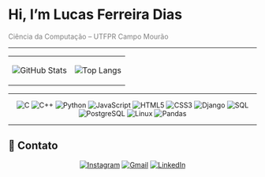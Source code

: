 # Hi, I’m Lucas Ferreira Dias

<span style="color:gray;">Ciência da Computação – UTFPR Campo Mourão</span>

---

<div align="center">

<table>
<tr>
<td>

![GitHub Stats](https://github-readme-stats.vercel.app/api?username=eq-lucas&show_icons=true&theme=dark&hide_border=true&title_color=D9D9D9&icon_color=FFFFFF&text_color=B0B0B0&bg_color=1F2022)

</td>
<td>

![Top Langs](https://github-readme-stats.vercel.app/api/top-langs/?username=eq-lucas&layout=compact&theme=dark&hide_border=true&title_color=D9D9D9&icon_color=FFFFFF&text_color=B0B0B0&bg_color=1F2022)

</td>
</tr>
</table>

</div>

---

<div align="center">

![C](https://img.shields.io/badge/C-00599C?style=for-the-badge&logo=c&logoColor=white)
![C++](https://img.shields.io/badge/C++-00599C?style=for-the-badge&logo=c%2B%2B&logoColor=white)
![Python](https://img.shields.io/badge/Python-3776AB?style=for-the-badge&logo=python&logoColor=white)
![JavaScript](https://img.shields.io/badge/JavaScript-F7DF1E?style=for-the-badge&logo=javascript&logoColor=black)
![HTML5](https://img.shields.io/badge/HTML5-E34F26?style=for-the-badge&logo=html5&logoColor=white)
![CSS3](https://img.shields.io/badge/CSS3-1572B6?style=for-the-badge&logo=css3&logoColor=white)
![Django](https://img.shields.io/badge/Django-092E20?style=for-the-badge&logo=django&logoColor=white)
![SQL](https://img.shields.io/badge/SQL-4479A1?style=for-the-badge&logo=mysql&logoColor=white)
![PostgreSQL](https://img.shields.io/badge/PostgreSQL-336791?style=for-the-badge&logo=postgresql&logoColor=white)
![Linux](https://img.shields.io/badge/Linux-FCC624?style=for-the-badge&logo=linux&logoColor=black)
![Pandas](https://img.shields.io/badge/Pandas-150458?style=for-the-badge&logo=pandas&logoColor=white)

</div>

---

## 🔗 Contato

<div align="center">

[![Instagram](https://img.shields.io/badge/Instagram-E4405F?style=for-the-badge&logo=instagram&logoColor=white)](https://instagram.com/eq_lucas/)
[![Gmail](https://img.shields.io/badge/Gmail-D14836?style=for-the-badge&logo=gmail&logoColor=white)](mailto:lucas11devc@gmail.com)
[![LinkedIn](https://img.shields.io/badge/LinkedIn-0A66C2?style=for-the-badge&logo=linkedin&logoColor=white)](https://www.linkedin.com/in/lucasferreiradias/)

</div>
